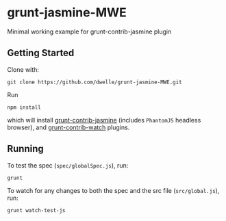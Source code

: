 grunt-jasmine-MWE
=================

Minimal working example for grunt-contrib-jasmine plugin

## Getting Started

Clone with:

```
git clone https://github.com/dwelle/grunt-jasmine-MWE.git
```

Run

```
npm install
```

which will install [grunt-contrib-jasmine][3a76e]  (includes `PhantomJS` headless browser), and [grunt-contrib-watch][19ac3] plugins.

[19ac3]:https://github.com/gruntjs/grunt-contrib-watch 
[3a76e]:https://github.com/gruntjs/grunt-contrib-jasmine

## Running

To test the spec (`spec/globalSpec.js`), run:

```
grunt
```

To watch for any changes to both the spec and the src file (`src/global.js`), run:

```
grunt watch-test-js
```
